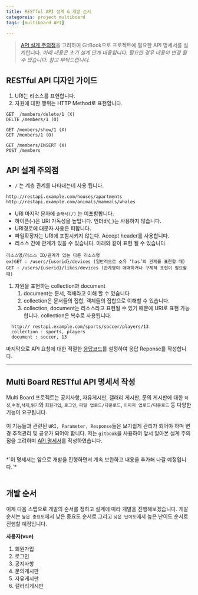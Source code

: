```yaml
---
title: RESTful API 설계 & 개발 순서
categoreis: project multiboard
tags: [multiboard API]

---
```


> [API 설계 주의점](https://www.couchcoding.kr/blogs/couchcoding/%EA%B0%9C%EB%B0%9C%20%EC%B4%88%EB%B3%B4%EB%A5%BC%20%EC%9C%84%ED%95%9C%20RESTful%20API%20%EC%84%A4%EA%B3%84%20%EA%B0%80%EC%9D%B4%EB%93%9C)을 고려하여 GitBook으로 프로젝트에 필요한 API 명세서를 설계합니다.
>  *아래 내용은 초기 설계 단계 내용입니다. 필요한 경우 내용이 변경 될 수 있습니다. 참고 부탁드립니다.*





## RESTful API 디자인 가이드
1. URI는 리소스를 표현합니다.
2. 자원에 대한 행위는 HTTP Method로 표현합니다.

```http
GET  /members/delete/1 (X)
DELTE /members/1 (O)

GET /members/show/1 (X)
GET /members/1 (O)

GET /members/INSERT (X)
POST /members
```

## API 설계 주의점
- `/` 는 계층 관계를 나타내는데 사용 됩니다.

```http
http://restapi.example.com/houses/apartments
http://restapi.example.com/animals/mammals/whales
```
- URI 마지막 문자에 `슬래시(/)` 는 미포함합니다.
- 하이픈(-)은 URI 가독성을 높입니다. 언더바(_)는 사용하지 않습니다.
- URI경로에 대문자 사용은 피합니다.
- 파일확장자는 URI에 포함시키지 않는다. Accept header를 사용합니다.
- 리소스 간에 관계가 있을 수 있습니다. 아래와 같이 표현 될 수 있습니다.
```http
리소스명/리소스 ID/관계가 있는 다른 리소스명
ex)GET : /users/{userid}/devices (일반적으로 소유 ‘has’의 관계를 표현할 때)
GET : /users/{userid}/likes/devices (관계명이 애매하거나 구체적 표현이 필요할 때)
```
1. 자원을 표현하는 collection과 document
   1. document는 문서, 객체라고 이해 할 수 있습니다
   2. collection은 문서들의 집합, 객체들의 집합으로 이해할 수 있습니다.
   3. collection, document는 리소스라고 표현될 수 있기 때문에 URI로 표현 가능합니다. collection은 복수로 사용됩니다.
```http
  http:// restapi.example.com/sports/soccer/players/13
  collection : sports, players
  document : soccer, 13
```

마지막으로 API 요청에 대한 적절한 [응답코드](https://hongong.hanbit.co.kr/http-%EC%83%81%ED%83%9C-%EC%BD%94%EB%93%9C-%ED%91%9C-1xx-5xx-%EC%A0%84%EC%B2%B4-%EC%9A%94%EC%95%BD-%EC%A0%95%EB%A6%AC/)를 설정하여 응답 Reponse를 작성합니다.

---
## Multi Board RESTful API 명세서 작성
Multi Board 프로젝트는 공지사항, 자유게시판, 갤러리 게시판, 문의 게시판에 대한 `작성`,`수정`,`삭제`,`읽기`와
`회원가입`, `로그인`, `파일 업로드/다운로드`, `이미지 업로드/다운로드` 등 다양한 기능이 요구됩니다.
<br/>
<br/>
이 기능들과 관련된 `URI, Parameter, Response`들은 보기쉽게 관리가 되어야 하며 변경 추적관리 및 공유가 되어야 합니다. 
저는 `gitbook`을 사용하여 앞서 알아본 설계 주의점을 고려하며 [API 명세서](https://premsie.gitbook.io/multi-board)를 작성하였습니다.

<br/>
*`이 명세서는 앞으로 개발을 진행하면서 계속 보완하고 내용을 추가해 나갈 예정입니다.`*
<br/>
<br/>

## 개발 순서
이제 다음 스텝으로 개발의 순서를 정하고 설계에 따라 개발을 진행해보겠습니다.
개발 순서는 `높은 중요도`에서 낮은 중요도 순서로 그리고 `낮은 난이도`에서 높은 난이도 순서로 진행할 예정입니다.

**사용자(vue)**
   1. 회원가입
   2. 로그인 
   3. 공지사항 
   4. 문의게시판 
   5. 자유게시판 
   6. 갤러리게시판 



